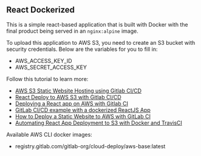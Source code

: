 ## React Dockerized

This is a simple react-based application that is built with Docker with the final product being served in an `nginx:alpine` image.

To upload this application to AWS S3, you need to create an S3 bucket with security credentials. Below are the variables for you to fill in:

- AWS_ACCESS_KEY_ID
- AWS_SECRET_ACCESS_KEY

Follow this tutorial to learn more:

- [AWS S3 Static Website Hosting using Gitlab CI/CD](https://medium.com/devops-with-valentine/aws-s3-static-website-hosting-ci-cd-pipeline-using-gitlab-ci-ae7dfd461067)
- [React Deploy to AWS S3 with Gitlab CI/CD](https://medium.com/@trevlinp/react-continuous-deployment-with-gitlab-ci-and-s3-46987e30dc54)
- [Deploying a React app on AWS with Gitlab CI](https://medium.com/@rodolfombc/deploying-a-react-app-on-aws-with-gitlab-ci-1a9c3222f786)
- [GitLab CI/CD example with a dockerized ReactJS App](https://dev.to/christianmontero/gitlab-ci-cd-example-with-a-dockerized-reactjs-app-1cda)
- [How to Deploy a Static Website to AWS with GitLab CI](https://dev.to/codicacom/how-to-deploy-a-static-website-to-aws-with-gitlab-ci-4g32)
- [Automating React App Deployment to S3 with Docker and TravisCI](https://medium.com/@mail_85203/automating-react-app-deployment-to-s3-with-docker-and-travisci-part-1-b34a6f3dc122)

Available AWS CLI docker images:

- registry.gitlab.com/gitlab-org/cloud-deploy/aws-base:latest
